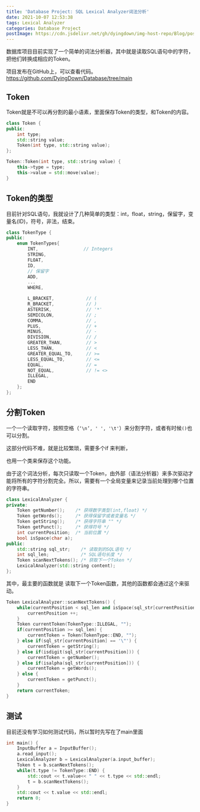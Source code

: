 ```yaml
---
title: 'Database Project: SQL Lexical Analyzer词法分析'
date: 2021-10-07 12:53:38
tags: Lexical Analyzer
categories: Database Project
postImage: https://cdn.jsdelivr.net/gh/dyingdown/img-host-repo/Blog/post/20211007212737.jpg
---
```


数据库项目目前实现了一个简单的词法分析器，其中就是读取SQL语句中的字符，把他们转换成相应的Token。

<!--more-->

项目发布在GitHub上，可以查看代码。https://github.com/DyingDown/Database/tree/main

## Token

Token就是不可以再分割的最小语素，里面保存Token的类型，和Token的内容。

```c++
class Token {
public:
    int type;
    std::string value;
    Token(int type, std::string value);
};

Token::Token(int type, std::string value) {
    this->type = type;
    this->value = std::move(value);
}
```

## Token的类型

目前针对SQL语句，我就设计了几种简单的类型：int，float，string，保留字，变量名(ID)，符号，非法，结束。

```c++
class TokenType {
public:
    enum TokenTypes{
        INT,                 // Integers
        STRING,
        FLOAT,
        ID,
		// 保留字
        ADD,
        ...
        WHERE,

        L_BRACKET,            // (
        R_BRACKET,            // )
        ASTERISK,             // '*'
        SEMICOLON,            // ;
        COMMA,                // ,
        PLUS,                 // +
        MINUS,                // -
        DIVISION,             // /
        GREATER_THAN,         // >
        LESS_THAN,            // <
        GREATER_EQUAL_TO,     // >=
        LESS_EQUAL_TO,        // <=
        EQUAL,                // =
        NOT_EQUAL,            // != <>
        ILLEGAL,
        END
    };
};
```

## 分割Token

一个一个读取字符，按照空格（`‘\n’, ' ', '\t'`）来分割字符，或者有时候`()`也可以分割。

这部分代码不难，就是比较繁琐，需要多个if 来判断，

也用一个类来保存这个功能。

由于这个词法分析，每次只读取一个Token，由外部（语法分析器）来多次驱动才能将所有的字符分割完全。所以，需要有一个全局变量来记录当前处理到哪个位置的字符串。

```c++
class LexicalAnalyzer {
private:
    Token getNumber();    /* 获得数字类型(int,float) */
    Token getWords();     /* 获得保留字或者变量名 */
    Token getString();    /* 获得字符串 "" */
    Token getPunct();     /* 获得符号 */
    int currentPosition;  /* 当前位置 */
    bool isSpace(char a); 
public:
    std::string sql_str;    /* 读取到的SQL语句 */
    int sql_len;		    /* SQL语句长度 */
    Token scanNextTokens(); /* 获取下一个Token */
    LexicalAnalyzer(std::string content);
};
```

其中，最主要的函数就是 读取下一个Token函数，其他的函数都会通过这个来驱动。

```c++
Token LexicalAnalyzer::scanNextTokens() {
    while(currentPosition < sql_len and isSpace(sql_str[currentPosition])) {
        currentPosition ++;
    }
    Token currentToken(TokenType::ILLEGAL, "");
    if(currentPosition >= sql_len) {
        currentToken = Token(TokenType::END, "");
    } else if(sql_str[currentPosition] == '\"') {
        currentToken = getString();
    } else if(isdigit(sql_str[currentPosition])) {
        currentToken = getNumber();
    } else if(isalpha(sql_str[currentPosition])) {
        currentToken = getWords();
    } else {
        currentToken = getPunct();
    }
    return currentToken;
}
```

## 测试

目前还没有学习如何测试代码，所以暂时先写在了main里面

```c++
int main() {
    InputBuffer a = InputBuffer();
    a.read_input();
    LexicalAnalyzer b = LexicalAnalyzer(a.input_buffer);
    Token t = b.scanNextTokens();
    while(t.type != TokenType::END) {
        std::cout << t.value<< " " << t.type << std::endl;
        t = b.scanNextTokens();
    }
    std::cout << t.value << std::endl;
    return 0;
}
```